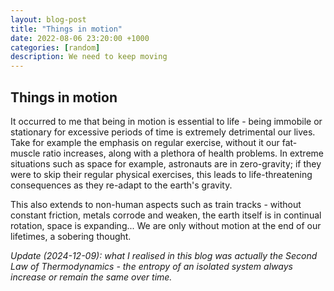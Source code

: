 ```yaml
---
layout: blog-post
title: "Things in motion"
date: 2022-08-06 23:20:00 +1000
categories: [random]
description: We need to keep moving
---
```


## Things in motion

It occurred to me that being in motion is essential to life - being immobile or stationary for excessive periods of time is extremely detrimental our lives. Take for example the emphasis on regular exercise, without it our fat-muscle ratio increases, along with a plethora of health problems. In extreme situations such as space for example, astronauts are in zero-gravity; if they were to skip their regular physical exercises, this leads to life-threatening consequences as they re-adapt to the earth's gravity.

This also extends to non-human aspects such as train tracks - without constant friction, metals corrode and weaken, the earth itself is in continual rotation, space is expanding... We are only without motion at the end of our lifetimes, a sobering thought.

*Update (2024-12-09): what I realised in this blog was actually the Second Law of Thermodynamics - the entropy of an isolated system always increase or remain the same over time.*
